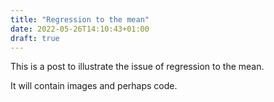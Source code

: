 ```yaml
---
title: "Regression to the mean"
date: 2022-05-26T14:10:43+01:00
draft: true
---
```


This is a post to illustrate the issue of regression to the mean.

It will contain images and perhaps code.

